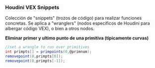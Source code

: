 ### Houdini VEX  Snippets

Colección de "snippets" (trozos de código) para realizar funciones concretas. Se aplica a "wranglers" (nodos específicos de Houdini para albergar código VEX), o bien a otros nodos.

**Eliminar primer y ultimo punto de una primitiva (típicamente curvas)**
```C#
//set a wrangle to run over primitives
int primpts[] = primpoints(0,@primnum);
removepoint(0,primpts[0]);
removepoint(0,primpts[-1]);
```


